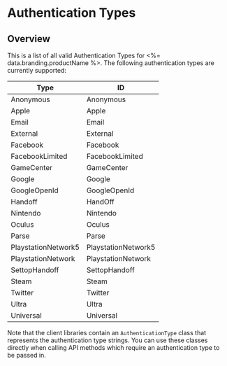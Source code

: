 # Authentication Types
## Overview
This is a list of all valid Authentication Types for <%= data.branding.productName %>.  The following authentication types are currently supported:

Type | ID
-------- | ---
Anonymous | Anonymous
Apple | Apple
Email | Email
External | External
Facebook | Facebook
FacebookLimited | FacebookLimited
GameCenter | GameCenter
Google | Google
GoogleOpenId | GoogleOpenId
Handoff | HandOff
Nintendo | Nintendo
Oculus | Oculus
Parse | Parse
PlaystationNetwork5 | PlaystationNetwork5
PlaystationNetwork | PlaystationNetwork
SettopHandoff | SettopHandoff
Steam | Steam
Twitter | Twitter
Ultra | Ultra
Universal | Universal

Note that the client libraries contain an `AuthenticationType` class that represents the authentication type strings. You can use these classes directly when calling API methods which require an authentication type to be passed in.

